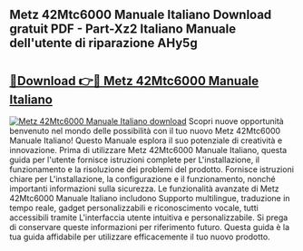 ## Metz 42Mtc6000 Manuale Italiano Download gratuit PDF - Part-Xz2 Italiano Manuale dell'utente di riparazione AHy5g

# <h2><a href="http://dfco3u.blite.top/?on=Metz+42Mtc6000+Manuale+Italiano">🔗Download 👉🔴 Metz 42Mtc6000 Manuale Italiano</a></h2>

[![Metz 42Mtc6000 Manuale Italiano download](https://i.imgur.com/lujVjoI.png)](http://dfco3u.blite.top/?on=Metz+42Mtc6000+Manuale+Italiano)
Scopri nuove opportunità benvenuto nel mondo delle possibilità con il tuo nuovo Metz 42Mtc6000 Manuale Italiano! Questo Manuale esplora il suo potenziale di creatività e innovazione. Prima di utilizzare Metz 42Mtc6000 Manuale Italiano, questa guida per l'utente fornisce istruzioni complete per L'installazione, il funzionamento e la risoluzione dei problemi del prodotto. Fornisce istruzioni chiare per L'installazione, la configurazione e il funzionamento, nonché importanti informazioni sulla sicurezza. Le funzionalità avanzate di Metz 42Mtc6000 Manuale Italiano includono Supporto multilingue, traduzione in tempo reale, gadget personalizzabili e riconoscimento vocale, tutti accessibili tramite L'interfaccia utente intuitiva e personalizzabile. Si prega di conservare queste informazioni per riferimento futuro. Questa guida è la tua guida affidabile per utilizzare efficacemente il tuo nuovo prodotto.
